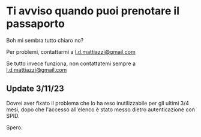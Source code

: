 # Ti avviso quando puoi prenotare il passaporto

Boh mi sembra tutto chiaro no?

Per problemi, contattarmi a l.d.mattiazzi@gmail.com

Se tutto invece funziona, non contattatemi sempre a l.d.mattiazzi@gmail.com


## Update 3/11/23

Dovrei aver fixato il problema che lo ha reso inutilizzabile per gli ultimi 3/4 mesi, dopo che l'accesso all'elenco è stato messo dietro autenticazione con SPID.

Spero.
